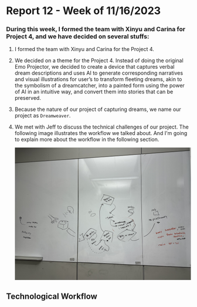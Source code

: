 # Report 12 - Week of 11/16/2023 #

### During this week, I formed the team with Xinyu and Carina for Project 4, and we have decided on several stuffs:
1. I formed the team with Xinyu and Carina for the Project 4.
2. We decided on a theme for the Project 4. Instead of doing the original Emo Projector, we decided to create a device that captures verbal dream descriptions and uses AI to generate corresponding narratives and visual illustrations for user’s to transform fleeting dreams, akin to the symbolism of a dreamcatcher, into a painted form using the power of AI in an intuitive way, and convert them into stories that can be preserved.  
3. Because the nature of our project of capturing dreams, we name our project as `Dreamweaver`.
4. We met with Jeff to discuss the technical challenges of our project. The following image illustrates the workflow we talked about. And I'm going to explain more about the workflow in the following section.

   <p align="center">
   <img src="https://github.com/Berkeley-MDes/tdf-fa23-Heziaaaaa/blob/main/image/week-11/whiteboard.jpg" width="1000">
   </p>

## Technological Workflow
